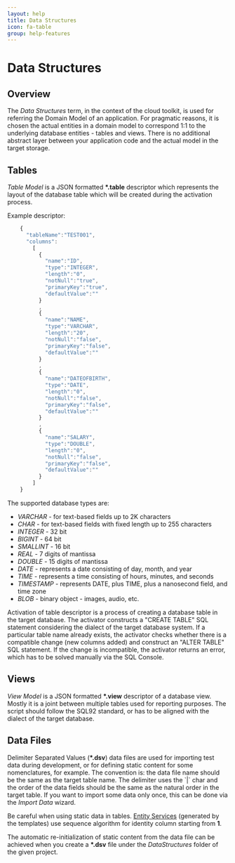 ```yaml
---
layout: help
title: Data Structures
icon: fa-table
group: help-features
---
```


Data Structures
===

Overview
---


The *Data Structures* term, in the context of the cloud toolkit, is used for referring the Domain Model of an application. For pragmatic reasons, it is chosen the actual entities in a domain model to correspond 1:1 to the underlying database entities - tables and views. There is no additional abstract layer between your application code and the actual model in the target storage.

Tables
---

*Table Model* is a JSON formatted **\*.table** descriptor which represents the layout of the database table which will be created during the activation process.

Example descriptor:
```javascript
	{
	  "tableName":"TEST001",
	  "columns":
	    [
	      {
	        "name":"ID",
	        "type":"INTEGER",
	        "length":"0",
	        "notNull":"true",
	        "primaryKey":"true",
	        "defaultValue":""
	      }
	      ,
	      {
	        "name":"NAME",
	        "type":"VARCHAR",
	        "length":"20",
	        "notNull":"false",
	        "primaryKey":"false",
	        "defaultValue":""
	      }
	      ,
	      {
	        "name":"DATEOFBIRTH",
	        "type":"DATE",
	        "length":"0",
	        "notNull":"false",
	        "primaryKey":"false",
	        "defaultValue":""
	      }
	      ,
	      {
	        "name":"SALARY",
	        "type":"DOUBLE",
	        "length":"0",
	        "notNull":"false",
	        "primaryKey":"false",
	        "defaultValue":""
	      }
	    ]
	}
```

The supported database types are:

*	*VARCHAR*     - for text-based fields up to 2K characters
*	*CHAR*        - for text-based fields with fixed length up to 255 characters
*	*INTEGER*     - 32 bit
*	*BIGINT*      - 64 bit
*	*SMALLINT*    - 16 bit
*	*REAL*        - 7 digits of mantissa
*	*DOUBLE*      - 15 digits of mantissa
*	*DATE*        - represents a date consisting of day, month, and year
*	*TIME*        - represents a time consisting of hours, minutes, and seconds
*	*TIMESTAMP*   - represents DATE, plus TIME, plus a nanosecond field, and time zone
*	*BLOB*        - binary object - images, audio, etc.

Activation of table descriptor is a process of creating a database table in the target database. The activator constructs a "CREATE TABLE" SQL statement considering the dialect of the target database system. If a particular table name already exists, the activator checks whether there is a compatible change (new columns added) and construct an "ALTER TABLE" SQL statement. If the change is incompatible, the activator returns an error, which has to be solved manually via the SQL Console.

Views
---

*View Model* is a JSON formatted **\*.view** descriptor of a database view. Mostly it is a joint between multiple tables used for reporting purposes. The script should follow the SQL92 standard, or has to be aligned with the dialect of the target database.

Data Files
---

Delimiter Separated Values (**\*.dsv**) data files are used for importing test data during development, or for defining static content for some nomenclatures, for example. The convention is: the data file name should be the same as the target table name. The delimiter uses the \`|\` char and the order of the data fields should be the same as the natural order in the target table. If you want to import some data only once, this can be done via the *Import Data* wizard.

Be careful when using static data in tables. [Entity Services](entity_service.html) (generated by the templates) use sequence algorithm for identity column starting from **1**.

The automatic re-initialization of static content from the data file can be achieved when you create a **\*.dsv** file under the *DataStructures* folder of the given project.
